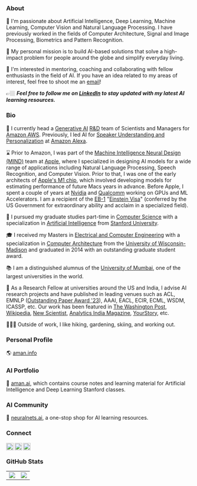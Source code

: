 ### About

🔭 I'm passionate about Artificial Intelligence, Deep Learning, Machine Learning, Computer Vision and Natural Language Processing. I have previously worked in the fields of Computer Architecture, Signal and Image Processing, Biometrics and Pattern Recognition. 

💭 My personal mission is to build AI-based solutions that solve a high-impact problem for people around the globe and simplify everyday living.

👯 I'm interested in mentoring, coaching and collaborating with fellow enthusiasts in the field of AI. If you have an idea related to my areas of interest, feel free to shoot me an [email](mailto:hi@aman.ai)! 

👉🏼 ***Feel free to follow me on [LinkedIn](http://linkedin.aman.ai) to stay updated with my latest AI learning resources.***

### Bio

🧠 I currently head a [Generative AI](https://aws.amazon.com/generative-ai/innovation-center/) [R&D](https://press.aboutamazon.com/2023/6/aws-announces-generative-ai-innovation-center) team of Scientists and Managers for [Amazon AWS](https://aws.amazon.com/). Previously, I led AI for [Speaker Understanding and Personalization](https://www.cnet.com/home/smart-home/hidden-alexa-commands-thatll-tailor-your-whole-echo-experience/) at [Amazon Alexa](https://www.amazon.science/tag/alexa).

⌛️ Prior to Amazon, I was part of the [Machine Intelligence Neural Design (MIND)](https://www.apple.com/careers/us/machine-learning-and-ai.html) team at [Apple](https://www.apple.com/), where I specialized in designing AI models for a wide range of applications including Natural Language Processing, Speech Recognition, and Computer Vision. Prior to that, I was one of the early architects of [Apple's M1 chip](https://www.apple.com/newsroom/2020/11/apple-unleashes-m1/), which involved developing models for estimating performance of future Macs years in advance. Before Apple, I spent a couple of years at [Nvidia](https://www.nvidia.com) and [Qualcomm](https://www.qualcomm.com) working on GPUs and ML Accelerators. I am a recipient of the [EB-1](https://www.uscis.gov/working-in-the-united-states/permanent-workers/employment-based-immigration-first-preference-eb-1) "[Einstein Visa](https://economictimes.indiatimes.com/nri/migrate/do-you-qualify-for-an-einstein-green-card/articleshow/82768200.cms)" (conferred by the US Government for extraordinary ability and acclaim in a specialized field).

🌱 I pursued my graduate studies part-time in [Computer Science](https://cs.stanford.edu/) with a specialization in [Artificial Intelligence](http://ai.stanford.edu/) from [Stanford University](https://www.stanford.edu/). 

🎓 I received my Masters in [Electrical and Computer Engineering](http://www.ece.wisc.edu/) with a specialization in [Computer Architecture](http://rsrch.cs.wisc.edu/arch/uwarch/?q=node/69) from the [University of Wisconsin-Madison](https://www.wisc.edu/) and graduated in 2014 with an outstanding graduate student award.

📚 I am a distinguished alumnus of the [University of Mumbai](https://www.mu.ac.in/), one of the largest universities in the world.

📝 As a Research Fellow at universities around the US and India, I advise AI research projects and have published in leading venues such as ACL, EMNLP ([Outstanding Paper Award '23](https://www.linkedin.com/feed/update/urn:li:activity:7139818581160071168/)), AAAI, EACL, ECIR, ECML, WSDM, ICASSP, etc. Our work has been featured in [The Washington Post](https://www.washingtonpost.com/opinions/2023/12/27/artificial-intelligence-hallucinations/), [Wikipedia](https://aman.info/research/Wikipedia_HallucinationPage_Citation.jpeg), [New Scientist](https://www.newscientist.com/article/2434100-would-an-ai-judge-be-able-to-efficiently-dispense-justice/), [Analytics India Magazine](https://analyticsindiamag.com/meet-the-ai-expert-building-indic-llms-with-iits/), [YourStory](https://yourstory.com/2024/01/indic-llms-healthcare-aman-chadha-iits), etc.

🏃🏻‍♂️ Outside of work, I like hiking, gardening, skiing, and working out.

### Personal Profile

🌎 [aman.info](https://www.aman.info)

### AI Portfolio

💼 [aman.ai](https://www.aman.ai), which contains course notes and learning material for Artificial Intelligence and Deep Learning Stanford classes.

### AI Community

💼 [neuralnets.ai](https://www.neuralnets.ai), a one-stop shop for AI learning resources.

### Connect

<a href="https://linkedin.amanchadha.com/">
  <img align="left" alt="Aman Chadha's LinkedIn" width="20px" height="20px" src="https://cdn.icon-icons.com/icons2/1753/PNG/512/iconfinder-social-media-applications-14linkedin-4102586_113786.png" />
</a>
<a href="https://citations.amanchadha.com/">
  <img align="left" alt="Aman Chadha's Google Scholar" width="20px" height="20px" src="https://cdn.icon-icons.com/icons2/2108/PNG/512/google_scholar_icon_130918.png" />
</a>
<a href="https://twitter.amanchadha.com/">
  <img align="left" alt="Aman Chadha's Twitter" width="20px" height="20px" src="https://cdn.icon-icons.com/icons2/1753/PNG/512/iconfinder-social-media-applications-6twitter-4102580_113802.png" />
</a>
<br/>

### GitHub Stats

<table class="center" style="width:100%;">
  <tr>
    <td align="center">
  <img align="center" src="https://github-readme-stats.vercel.app/api?username=amanchadha&count_private=true&show_icons=true&theme=onedark&hide_border=true" />
    </td>
    <td align="center">
  <img align="center" src="https://github-readme-stats.vercel.app/api/top-langs/?username=amanchadha&langs_count=10&layout=compact&theme=onedark&hide_border=true" />
</td>
  </tr>
</table>
